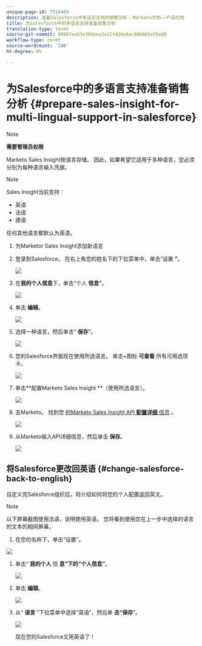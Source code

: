 ```yaml
---
unique-page-id: 7516460
description: 准备Salesforce中多语言支持的销售分析- Marketo文档——产品文档
title: 为Salesforce中的多语言支持准备销售分析
translation-type: tm+mt
source-git-commit: 00887ea53e395bea3a11fd28e0ac98b085ef6ed8
workflow-type: tm+mt
source-wordcount: '246'
ht-degree: 0%

---
```



# 为Salesforce中的多语言支持准备销售分析 {#prepare-sales-insight-for-multi-lingual-support-in-salesforce}

>[!NOTE]
>
>**需要管理员权限**

Marketo Sales Insight按语言存储。 因此，如果希望它适用于多种语言，您必须分别为每种语言输入凭据。

>[!NOTE]
>
>Sales Insight当前支持：
>
>* 英语
>* 法语
>* 德语

>
>
任何其他语言都默认为英语。

1. 为Marketor Sales Insight添加新语言
1. 登录到Salesforce。 在右上角您的姓名下的下拉菜单中，单击“设置 **”**。

   ![](assets/image2015-7-6-16-3a5-3a6.png)

1. 在**我的个人信息**下，单击“个人 **信息”**。

   ![](assets/image2015-7-6-16-3a5-3a25.png)

1. 单击 **编辑**。

   ![](assets/image2015-7-6-16-3a5-3a38.png)

1. 选择一种语言，然后单击“ **保存**”。

   ![](assets/image2015-7-6-16-3a5-3a47.png)

1. 您的Salesforce界面现在使用所选语言。 单击+图标 **可查看** 所有可用选项卡。

   ![](assets/image2015-7-6-16-3a6-3a10.png)

1. 单击**配置Marketo Sales Insight **（使用所选语言）。

   ![](assets/image2015-7-6-16-3a7-3a15.png)

1. 去Marketo。 找到您 [的Marketo Sales Insight API **配置详细** 信息](https://docs.marketo.com/pages/viewpage.action?pageId=2360368#ConfigureMarketoSalesInsightinSalesforceEnterprise/Unlimited-ConfigureMarketoSalesInsight) 。

   ![](assets/image2015-7-6-16-3a41-3a2.png)

1. 从Marketo输入API详细信息，然后单击 **保存**。

   ![](assets/image2015-7-6-16-3a7-3a43.png)

## 将Salesforce更改回英语 {#change-salesforce-back-to-english}

自定义完Salesforce组织后，将介绍如何将您的个人配置返回英文。

>[!NOTE]
>
>以下屏幕截图使用法语，说明使用英语。  您将看到使用您在上一步中选择的语言的文本的相同屏幕。

1. 在您的名称下，单击“设置”。

![](assets/image2015-7-6-16-3a5-3a6.png)

1. 单击“ **我的个人** 信 **息”下的“个人信息”**。

   ![](assets/image2015-7-6-16-3a8-3a3.png)

1. 单击 **编辑**。

   ![](assets/image2015-7-6-16-3a8-3a19.png)

1. 从“ **语言** ”下拉菜单中选择“英语”，然后单 **击“保存**”。

   ![](assets/image2015-7-6-16-3a8-3a31.png)

   现在您的Salesforce又用英语了！


